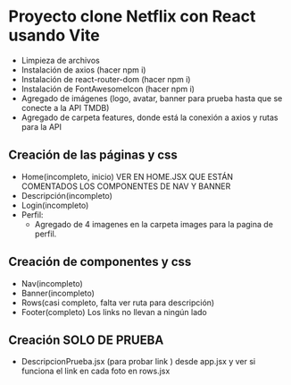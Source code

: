 # Proyecto clone Netflix con React usando Vite

- Limpieza de archivos
- Instalación de axios (hacer npm i)
- Instalación de react-router-dom (hacer npm i)
- Instalación de FontAwesomeIcon (hacer npm i)
- Agregado de imágenes (logo, avatar, banner para prueba hasta que se conecte a la API TMDB)
- Agregado de carpeta features, donde está la conexión a axios y rutas para la API

## Creación de las páginas y css

- Home(incompleto, inicio) VER EN HOME.JSX QUE ESTÁN COMENTADOS LOS COMPONENTES DE NAV Y BANNER
- Descripción(incompleto)
- Login(incompleto)
- Perfil:
    - Agregado de 4 imagenes en la carpeta images para la pagina de perfil.

## Creación de componentes y css

- Nav(incompleto)
- Banner(incompleto)
- Rows(casi completo, falta ver ruta para descripción)
- Footer(completo) Los links no llevan a ningún lado

## Creación SOLO DE PRUEBA
- DescripcionPrueba.jsx (para probar link ) desde app.jsx y ver si funciona el link en cada foto en rows.jsx

